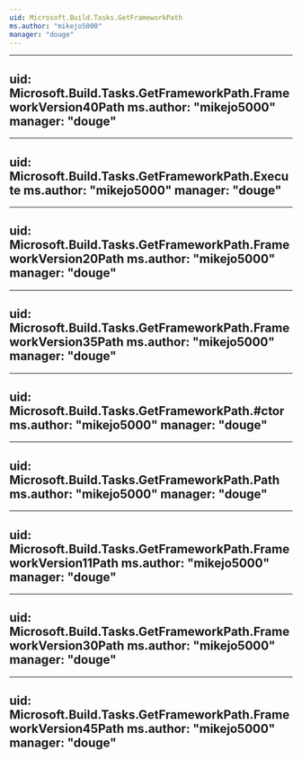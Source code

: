 ```yaml
---
uid: Microsoft.Build.Tasks.GetFrameworkPath
ms.author: "mikejo5000"
manager: "douge"
---
```


---
uid: Microsoft.Build.Tasks.GetFrameworkPath.FrameworkVersion40Path
ms.author: "mikejo5000"
manager: "douge"
---

---
uid: Microsoft.Build.Tasks.GetFrameworkPath.Execute
ms.author: "mikejo5000"
manager: "douge"
---

---
uid: Microsoft.Build.Tasks.GetFrameworkPath.FrameworkVersion20Path
ms.author: "mikejo5000"
manager: "douge"
---

---
uid: Microsoft.Build.Tasks.GetFrameworkPath.FrameworkVersion35Path
ms.author: "mikejo5000"
manager: "douge"
---

---
uid: Microsoft.Build.Tasks.GetFrameworkPath.#ctor
ms.author: "mikejo5000"
manager: "douge"
---

---
uid: Microsoft.Build.Tasks.GetFrameworkPath.Path
ms.author: "mikejo5000"
manager: "douge"
---

---
uid: Microsoft.Build.Tasks.GetFrameworkPath.FrameworkVersion11Path
ms.author: "mikejo5000"
manager: "douge"
---

---
uid: Microsoft.Build.Tasks.GetFrameworkPath.FrameworkVersion30Path
ms.author: "mikejo5000"
manager: "douge"
---

---
uid: Microsoft.Build.Tasks.GetFrameworkPath.FrameworkVersion45Path
ms.author: "mikejo5000"
manager: "douge"
---
